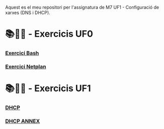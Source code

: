 Aquest es el meu repositori per l'assignatura de M7 UF1 - Configuració de xarxes (DNS i DHCP).

# 📚📝💾 - Exercicis UF0 
### [Exercici Bash](Bash.pdf)
### [Exercici Netplan](NetPlan.pdf)

# 📚📝💾 - Exercicis UF1 
### [DHCP](DHCP.pdf)
### [DHCP ANNEX](Annex(24-25).pdf)

